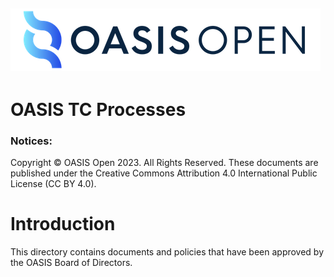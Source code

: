 ![OASIS](../OASIS-Logo.png)
---

# OASIS TC Processes


### Notices:

Copyright © OASIS Open 2023. All Rights Reserved. These documents are published
under the Creative Commons Attribution 4.0 International Public License (CC BY
4.0).

# Introduction

This directory contains documents and policies that have been approved by the
OASIS Board of Directors.
